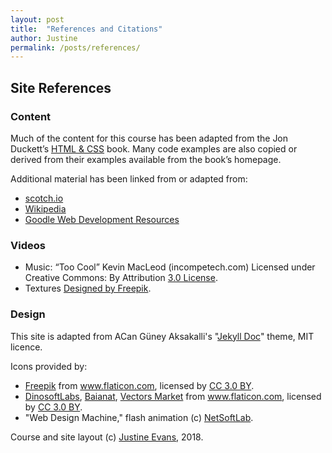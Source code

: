```yaml
---
layout: post
title:  "References and Citations"
author: Justine
permalink: /posts/references/
---
```


## Site References
### Content
Much of the content for this course has been adapted from the Jon Duckett’s [HTML & CSS](http://www.htmlandcssbook.com/) book. Many code examples are also copied or derived from their examples available from the book’s homepage.

Additional material has been linked from or adapted from:
- [scotch.io](https://scotch.io/)
- [Wikipedia](https://www.wikipedia.org/)
- [Goodle Web Development Resources](https://developers.google.com/web/)

### Videos
- Music: “Too Cool” Kevin MacLeod (incompetech.com) Licensed under Creative Commons: By Attribution [3.0 License](https://creativecommons.org/licenses/by/3.0/).
- Textures <a href='https://www.freepik.com/free-vector/grunge-textures-collection_1080208.htm'>Designed by Freepik</a>.

### Design
This site is adapted from ACan Güney Aksakalli's "[Jekyll Doc](https://github.com/aigarsdz/brume)" theme, MIT licence.

Icons provided by:
- <a href="http://www.freepik.com" title="Freepik">Freepik</a> from <a href="https://www.flaticon.com/" title="Flaticon">www.flaticon.com</a>, licensed by <a href="http://creativecommons.org/licenses/by/3.0/" title="Creative Commons BY 3.0" target="_blank">CC 3.0 BY</a>.
- <a href="https://www.flaticon.com/authors/dinosoftlabs" title="DinosoftLabs">DinosoftLabs</a>, <a href="https://www.flaticon.com/authors/baianat" title="Baianat">Baianat</a>, <a href="https://www.flaticon.com/authors/vectors-market" title="Vectors Market">Vectors Market</a> from <a href="https://www.flaticon.com/" title="Flaticon">www.flaticon.com</a>, licensed by <a href="http://creativecommons.org/licenses/by/3.0/" title="Creative Commons BY 3.0" target="_blank">CC 3.0 BY</a>.
- "Web Design Machine," flash animation (c) <a href="https://www.netsoftlab.com/full-flash.php">NetSoftLab</a>.

Course and site layout (c) [Justine Evans](mailto:justine.evans@umontana.edu), 2018.
